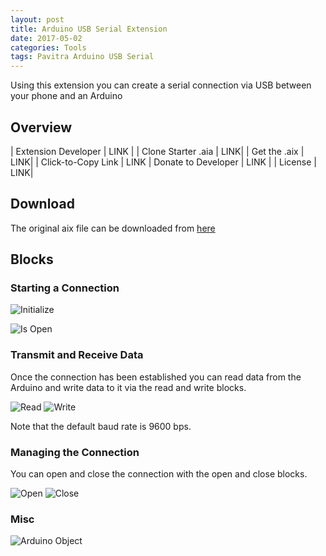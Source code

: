 ```yaml
---
layout: post
title: Arduino USB Serial Extension
date: 2017-05-02
categories: Tools
tags: Pavitra Arduino USB Serial
---
```


Using this extension you can create a serial connection via USB between your phone and an Arduino

<!-- more -->
## Overview

| Extension Developer | LINK |
| Clone Starter .aia | <a href="http://app.thunkable.com/?repo=raw.githubusercontent.com/domhnallohanlon/thunkable_extensions/gh-pages/assets/aia_repo/colours_extension_starter_template.asc" class="flat_btn" target="_blank" hidden> Open in Thunkable</a> LINK| 
| Get the .aix | <a href="http://community.thunkable.com/t/colours-extension/2513?u=helios" hidden>Manual Download</a> LINK|
| Click-to-Copy Link | <a href="#" id="copyButton" hidden>com.vishwas.Colours.aix</a> LINK
| Donate to Developer | LINK |
| License | LINK|

<p hidden id="copyTarget">http://community.thunkable.com/uploads/default/original/2X/e/e754019115c3749479777af7a952fbf347e06927.aix</p>


## Download

The original aix file can be downloaded from [here](https://groups.google.com/forum/m/#!category-topic/mitappinventortest/WZCUtKAfwj0)

## Blocks

### Starting a Connection

![Initialize](http://domhnallohanlon.com/thunkable_extensions/assets/post_assets/arduino_extension/initialize.png)

![Is Open](http://domhnallohanlon.com/thunkable_extensions/assets/post_assets/arduino_extension/isOpen.png)


### Transmit and Receive Data

Once the connection has been established you can read data from the Arduino and write data to it via the read and write blocks.

![Read](http://domhnallohanlon.com/thunkable_extensions/assets/post_assets/arduino_extension/read.png)
![Write](http://domhnallohanlon.com/thunkable_extensions/assets/post_assets/arduino_extension/write.png)

Note that the default baud rate is 9600 bps.

### Managing the Connection

You can open and close the connection with the open and close blocks.

![Open](http://domhnallohanlon.com/thunkable_extensions/assets/post_assets/arduino_extension/open.png)
![Close](http://domhnallohanlon.com/thunkable_extensions/assets/post_assets/arduino_extension/close.png)


### Misc
![Arduino Object](http://domhnallohanlon.com/thunkable_extensions/assets/post_assets/arduino_extension/arduino1.png)

